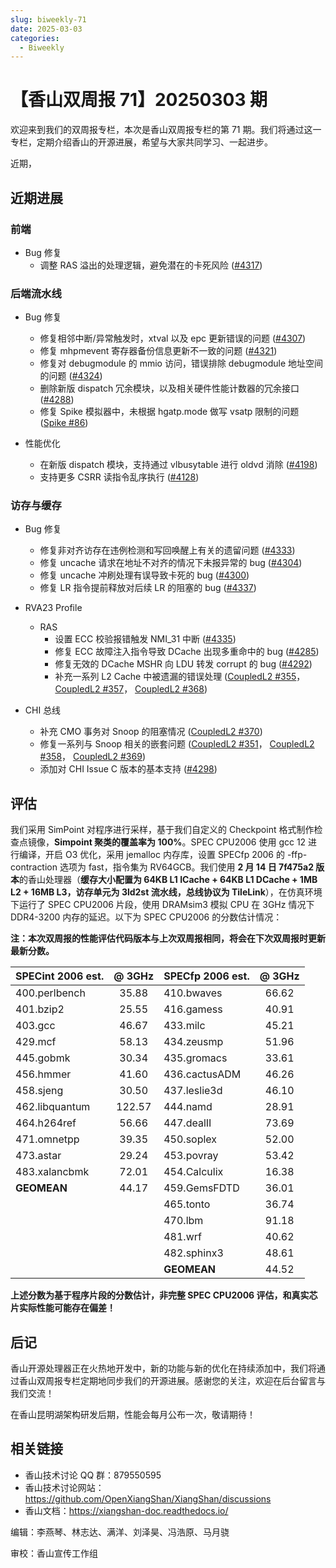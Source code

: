 ```yaml
---
slug: biweekly-71
date: 2025-03-03
categories:
  - Biweekly
---
```


# 【香山双周报 71】20250303 期

欢迎来到我们的双周报专栏，本次是香山双周报专栏的第 71 期。我们将通过这一专栏，定期介绍香山的开源进展，希望与大家共同学习、一起进步。

近期，


<!-- more -->

## 近期进展

### 前端

- Bug 修复
    - 调整 RAS 溢出的处理逻辑，避免潜在的卡死风险 ([#4317](https://github.com/OpenXiangShan/XiangShan/pull/4317))

### 后端流水线

- Bug 修复
    - 修复相邻中断/异常触发时，xtval 以及 epc 更新错误的问题 ([#4307](https://github.com/OpenXiangShan/XiangShan/pull/4307))
    - 修复 mhpmevent 寄存器备份信息更新不一致的问题 ([#4321](https://github.com/OpenXiangShan/XiangShan/pull/4321))
    - 修复对 debugmodule 的 mmio 访问，错误排除 debugmodule 地址空间的问题 ([#4324](https://github.com/OpenXiangShan/XiangShan/pull/4324))
    - 删除新版 dispatch 冗余模块，以及相关硬件性能计数器的冗余接口 ([#4288](https://github.com/OpenXiangShan/XiangShan/pull/4288))
    - 修复 Spike 模拟器中，未根据 hgatp.mode 做写 vsatp 限制的问题 ([Spike #86](https://github.com/OpenXiangShan/riscv-isa-sim/pull/86))

- 性能优化
    - 在新版 dispatch 模块，支持通过 vlbusytable 进行 oldvd 消除 ([#4198](https://github.com/OpenXiangShan/XiangShan/pull/4198))
    - 支持更多 CSRR 读指令乱序执行 ([#4128](https://github.com/OpenXiangShan/XiangShan/pull/4128))

### 访存与缓存

- Bug 修复
    - 修复非对齐访存在违例检测和写回唤醒上有关的遗留问题 ([#4333](https://github.com/OpenXiangShan/XiangShan/pull/4333))
    - 修复 uncache 请求在地址不对齐的情况下未报异常的 bug ([#4304](https://github.com/OpenXiangShan/XiangShan/pull/4304))
    - 修复 uncache 冲刷处理有误导致卡死的 bug ([#4300](https://github.com/OpenXiangShan/XiangShan/pull/4300))
    - 修复 LR 指令提前释放对后续 LR 的阻塞的 bug ([#4337](https://github.com/OpenXiangShan/XiangShan/pull/4337))

- RVA23 Profile
    - RAS
        - 设置 ECC 校验报错触发 NMI_31 中断 ([#4335](https://github.com/OpenXiangShan/XiangShan/pull/4335))
        - 修复 ECC 故障注入指令导致 DCache 出现多重命中的 bug ([#4285](https://github.com/OpenXiangShan/XiangShan/pull/4285))
        - 修复无效的 DCache MSHR 向 LDU 转发 corrupt 的 bug ([#4292](https://github.com/OpenXiangShan/XiangShan/pull/4292))
        - 补充一系列 L2 Cache 中被遗漏的错误处理 ([CoupledL2 #355](https://github.com/OpenXiangShan/CoupledL2/pull/355)， [CoupledL2 #357](https://github.com/OpenXiangShan/CoupledL2/pull/357)， [CoupledL2 #368](https://github.com/OpenXiangShan/CoupledL2/pull/368))

- CHI 总线
    - 补充 CMO 事务对 Snoop 的阻塞情况 ([CoupledL2 #370](https://github.com/OpenXiangShan/CoupledL2/pull/370))
    - 修复一系列与 Snoop 相关的嵌套问题 ([CoupledL2 #351](https://github.com/OpenXiangShan/CoupledL2/pull/351)， [CoupledL2 #358](https://github.com/OpenXiangShan/CoupledL2/pull/358)， [CoupledL2 #369](https://github.com/OpenXiangShan/CoupledL2/pull/369))
    - 添加对 CHI Issue C 版本的基本支持 ([#4298](https://github.com/OpenXiangShan/XiangShan/pull/4298))


## 评估

我们采用 SimPoint 对程序进行采样，基于我们自定义的 Checkpoint 格式制作检查点镜像，**Simpoint 聚类的覆盖率为 100%**。SPEC CPU2006 使用 gcc 12 进行编译，开启 O3 优化，采用 jemalloc 内存库，设置 SPECfp 2006 的 -ffp-contraction 选项为 fast，指令集为 RV64GCB。我们使用 **2 月 14 日 7f475a2 版本**的香山处理器（**缓存大小配置为 64KB L1 ICache + 64KB L1 DCache + 1MB L2 + 16MB L3，访存单元为 3ld2st 流水线，总线协议为 TileLink**），在仿真环境下运行了 SPEC CPU2006 片段，使用 DRAMsim3 模拟 CPU 在 3GHz 情况下 DDR4-3200 内存的延迟。以下为 SPEC CPU2006 的分数估计情况：

**注：本次双周报的性能评估代码版本与上次双周报相同，将会在下次双周报时更新最新分数。**

| SPECint 2006 est. | @ 3GHz | SPECfp 2006 est.  | @ 3GHz |
| :---------------- | :----: | :---------------- | :----: |
| 400.perlbench     | 35.88  | 410.bwaves        | 66.62  |
| 401.bzip2         | 25.55  | 416.gamess        | 40.91  |
| 403.gcc           | 46.67  | 433.milc          | 45.21  |
| 429.mcf           | 58.13  | 434.zeusmp        | 51.96  |
| 445.gobmk         | 30.34  | 435.gromacs       | 33.61  |
| 456.hmmer         | 41.60  | 436.cactusADM     | 46.26  |
| 458.sjeng         | 30.50  | 437.leslie3d      | 46.10  |
| 462.libquantum    | 122.57 | 444.namd          | 28.91  |
| 464.h264ref       | 56.66  | 447.dealII        | 73.69  |
| 471.omnetpp       | 39.35  | 450.soplex        | 52.00  |
| 473.astar         | 29.24  | 453.povray        | 53.42  |
| 483.xalancbmk     | 72.01  | 454.Calculix      | 16.38  |
| **GEOMEAN**       | 44.17  | 459.GemsFDTD      | 36.01  |
|                   |        | 465.tonto         | 36.74  |
|                   |        | 470.lbm           | 91.18  |
|                   |        | 481.wrf           | 40.62  |
|                   |        | 482.sphinx3       | 48.61  |
|                   |        | **GEOMEAN**       | 44.52  |

**上述分数为基于程序片段的分数估计，非完整 SPEC CPU2006 评估，和真实芯片实际性能可能存在偏差！**

## 后记

香山开源处理器正在火热地开发中，新的功能与新的优化在持续添加中，我们将通过香山双周报专栏定期地同步我们的开源进展。感谢您的关注，欢迎在后台留言与我们交流！

在香山昆明湖架构研发后期，性能会每月公布一次，敬请期待！

## 相关链接

* 香山技术讨论 QQ 群：879550595
* 香山技术讨论网站：https://github.com/OpenXiangShan/XiangShan/discussions
* 香山文档：https://xiangshan-doc.readthedocs.io/

编辑：李燕琴、林志达、满洋、刘泽昊、冯浩原、马月骁

审校：香山宣传工作组
